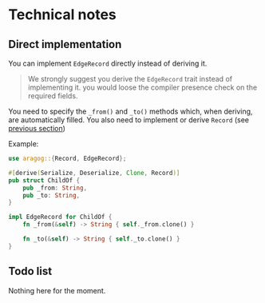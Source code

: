 
# Technical notes

## Direct implementation

You can implement `EdgeRecord` directly instead of deriving it.

> We strongly suggest you derive the `EdgeRecord` trait instead of implementing it.
> you would loose the compiler presence check on the required fields.

You need to specify the `_from()` and `_to()` methods which, when deriving, are automatically filled.
You also need to implement or derive `Record` (see [previous section](./record.md))

Example:
```rust
use aragog::{Record, EdgeRecord};

#[derive(Serialize, Deserialize, Clone, Record)]
pub struct ChildOf {
    pub _from: String,
    pub _to: String,
}

impl EdgeRecord for ChildOf {
    fn _from(&self) -> String { self._from.clone() }

    fn _to(&self) -> String { self._to.clone() }
}
```

## Todo list

Nothing here for the moment.
